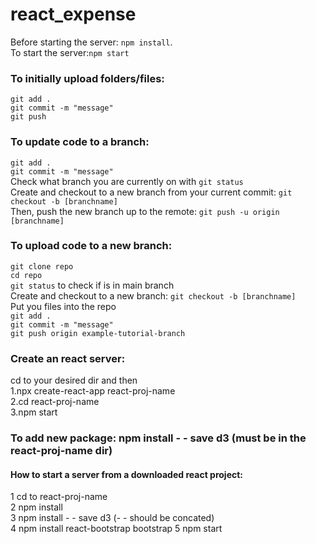 # react_expense

Before starting the server: `npm install`.<br>
To start the server:`npm start`<br>

### To initially upload folders/files:
`git add .`<br>
`git commit -m "message"`<br>
`git push`

### To update code to a branch:<br>
`git add .`<br>
`git commit -m "message"`<br>
Check what branch you are currently on with `git status` <br>
Create and checkout to a new branch from your current commit: `git checkout -b [branchname]`<br>
Then, push the new branch up to the remote: `git push -u origin [branchname]`

### To upload code to a new branch:<br>
`git clone repo`<br>
`cd repo`<br>
`git status` to check if is in main branch<br>
Create and checkout to a new branch: `git checkout -b [branchname]`<br>
Put you files into the repo<br>
`git add .`<br>
`git commit -m "message"`<br>
`git push origin example-tutorial-branch`


### Create an react server:<br>
cd to your desired dir and then<br>
1.npx create-react-app react-proj-name<br>
2.cd react-proj-name<br>
3.npm start<br>

### To add new package: npm install - - save d3 (must be in the react-proj-name dir)<br>

#### How to start a server from a downloaded react project:<br>
1 cd to react-proj-name<br>
2 npm install<br>
3 npm install - - save d3 (- - should be concated)<br>
4 npm install react-bootstrap bootstrap
5 npm start<br>


